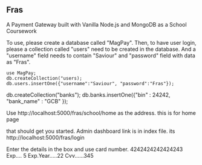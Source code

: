## Fras
A Payment Gateway built with Vanilla Node.js and MongoDB as a School Coursework

To use, please create a database called "MagPay".
Then, to have user login, please a collection called "users" need to be created in the database.
And a "username" field needs to contain "Saviour" and "password" field with data as "Fras".

```
use MagPay;
db.createCollection("users);
db.users.insertOne({"username":"Saviour", "password":"Fras"});
```
db.createCollection("banks");
db.banks.insertOne({"bin" : 24242, "bank_name" : "GCB" });

Use http://localhost:5000/fras/school/home as the address. this is for home page

that should get you started. Admin dashboard link is in index file. its http://localhost:5000/fras/login 

Enter the details in the box and use card number.
4242424242424243
Exp.... 5
Exp.Year.....22
Cvv......345
